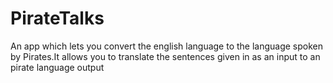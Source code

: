 ﻿# PirateTalks
An app which lets you convert the english language to the language spoken by Pirates.It allows you to translate the sentences given in as an input to an pirate language output
